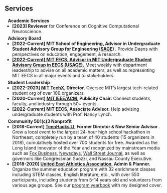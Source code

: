 <br/>
<h2 id="service">Services</h2>
<h4 style="margin:0 10px 0;">Academic Services</h4>

<ul style="margin:0 0 5px;">
  <li><strong>[2023] Reviewer</strong> for Conference on Cognitive Computational Neuroscience.</li>
</ul>

<h4 style="margin:0 10px 0;">Advisory Board</h4>

<ul style="margin:0 0 5px;">
  <li><strong>[2022-Current] MIT School of Engineering, Advisor in Undergraduate Student Advisory Group for Engineering (<a href="https://engineering.mit.edu/about/leadership/sage/">SAGE</a>) </strong> . Provide Deans with perspectives on education, engagement, & research.</li>
  <li><a href="https://www.eecs.mit.edu/"><autocolor><strong>[2022-Current] MIT EECS, Advisor in MIT Undergraduate Student Advisory Group in EECS (USAGE).</strong> </autocolor></a> Meet weekly with department leadership to advise on all academic matters, as well as representing MIT EECS in all major events and to stakeholders.</li>
  
</ul>

<h4 style="margin:0 10px 0;">Student Leadership</h4>

<ul style="margin:0 0 5px;">
<li><strong>[2022-2023] <a href="https://techx.io/">MIT TechX</a>, Director</strong>. Oversee MIT’s largest tech-related student org of over 100 organizers. </li>
<li><strong>[2020-Current] <a href="https://ieeeacm.mit.edu/">MIT IEEE/ACM</a>, Publicity Chair.</strong> Connect students, faculty, and industry through 50+ events.</li>
<li><strong>[2022-Current] MIT EECS, Associate Advisor.</strong> Help advising undergraduate students with Prof. Nancy Lynch.</li>
</ul>

<h4 style="margin:0 10px 0;">Community 501(c)3 Nonprofit</h4>
<ul style="margin:0 0 5px;">
<li><strong>[2018-Current] <a href="https://teenhacksli.com/">TeenHacks LI</a>, Former Director & Now Senior Advisor </strong>. Grew a local event to the largest 24-hour high school hackathon in Northeast, completely run by a team of 40 students (15 organizers in 2018), cumulatively hosted over 700 students for free. Awarded as the Long Island Innovator of the Year and recognized by mainstream media such as <a href="https://www.foxbusiness.com/technology/teens-ditch-classroom-for-hackathon-learning-to-hack-code-for-global-betterment-teenhacks-long-island-technology">Fox Business</a>, <a href="https://www.newsday.com/lifestyle/family/hackathon-teenhacks-nyit-1.37850420">Newsdays</a>, <a href="https://www.wsj.com/articles/teen-hackers-try-to-convince-parents-they-are-up-to-good-11569922200">Wall Street Journal</a>, as well as governors like Congressman Suozzi, and Nassau County Executive. </li>
<li><strong>[2018-2020] <a href="https://www.ueaa.org/fun-fun-saturday/">United East Athletics Association</a>, Admin & Planner.</strong> Organize the summer education program with 32 enrichment classes including STEM classes, English literature, etc., with over 550 participants, including students from 5-14 years old and volunteers from various age groups. See our <a href="https://www.ueaa.org/wp-content/uploads/2022/01/funfun-yearbook-2018.pdf">program yearbook</a> with my designed cover.</li>
</ul>

<!-- <h4 style="margin:0 10px 0;">Journal Reviewers</h4>

<ul style="margin:0 0 20px;">
  <li><a href="https://www.computer.org/csdl/journal/tp"><autocolor>IEEE Transactions on Pattern Analysis and Machine Intelligence (TPAMI)</autocolor></a></li>
  <li><a href="https://www.springer.com/journal/11263"><autocolor>International Journal of Computer Vision (IJCV)</autocolor></a></li>
</ul> -->

<br/>